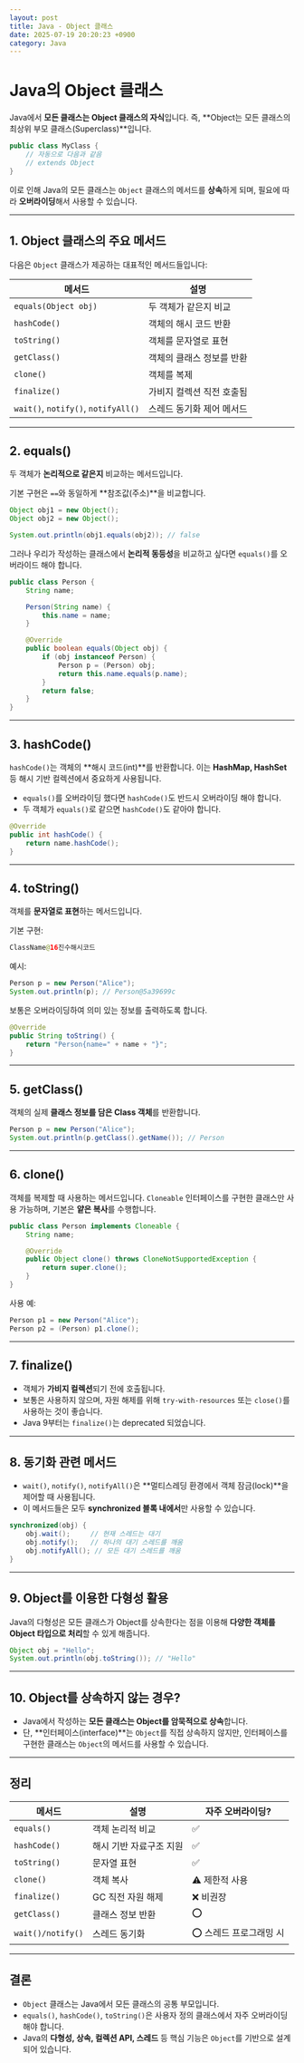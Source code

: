 ```yaml
---
layout: post
title: Java - Object 클래스
date: 2025-07-19 20:20:23 +0900
category: Java
---
```

# Java의 Object 클래스

Java에서 **모든 클래스는 Object 클래스의 자식**입니다. 즉, **Object는 모든 클래스의 최상위 부모 클래스(Superclass)**입니다.

```java
public class MyClass {
    // 자동으로 다음과 같음
    // extends Object
}
```

이로 인해 Java의 모든 클래스는 `Object` 클래스의 메서드를 **상속**하게 되며, 필요에 따라 **오버라이딩**해서 사용할 수 있습니다.

---

## 1. Object 클래스의 주요 메서드

다음은 `Object` 클래스가 제공하는 대표적인 메서드들입니다:

| 메서드 | 설명 |
|--------|------|
| `equals(Object obj)` | 두 객체가 같은지 비교 |
| `hashCode()` | 객체의 해시 코드 반환 |
| `toString()` | 객체를 문자열로 표현 |
| `getClass()` | 객체의 클래스 정보를 반환 |
| `clone()` | 객체를 복제 |
| `finalize()` | 가비지 컬렉션 직전 호출됨 |
| `wait()`, `notify()`, `notifyAll()` | 스레드 동기화 제어 메서드 |

---

## 2. equals()

두 객체가 **논리적으로 같은지** 비교하는 메서드입니다.

기본 구현은 `==`와 동일하게 **참조값(주소)**을 비교합니다.

```java
Object obj1 = new Object();
Object obj2 = new Object();

System.out.println(obj1.equals(obj2)); // false
```

그러나 우리가 작성하는 클래스에서 **논리적 동등성**을 비교하고 싶다면 `equals()`를 오버라이드 해야 합니다.

```java
public class Person {
    String name;

    Person(String name) {
        this.name = name;
    }

    @Override
    public boolean equals(Object obj) {
        if (obj instanceof Person) {
            Person p = (Person) obj;
            return this.name.equals(p.name);
        }
        return false;
    }
}
```

---

## 3. hashCode()

`hashCode()`는 객체의 **해시 코드(int)**를 반환합니다. 이는 **HashMap, HashSet** 등 해시 기반 컬렉션에서 중요하게 사용됩니다.

- `equals()`를 오버라이딩 했다면 `hashCode()`도 반드시 오버라이딩 해야 합니다.
- 두 객체가 `equals()`로 같으면 `hashCode()`도 같아야 합니다.

```java
@Override
public int hashCode() {
    return name.hashCode();
}
```

---

## 4. toString()

객체를 **문자열로 표현**하는 메서드입니다.

기본 구현:

```java
ClassName@16진수해시코드
```

예시:

```java
Person p = new Person("Alice");
System.out.println(p); // Person@5a39699c
```

보통은 오버라이딩하여 의미 있는 정보를 출력하도록 합니다.

```java
@Override
public String toString() {
    return "Person{name=" + name + "}";
}
```

---

## 5. getClass()

객체의 실제 **클래스 정보를 담은 Class 객체**를 반환합니다.

```java
Person p = new Person("Alice");
System.out.println(p.getClass().getName()); // Person
```

---

## 6. clone()

객체를 복제할 때 사용하는 메서드입니다. `Cloneable` 인터페이스를 구현한 클래스만 사용 가능하며, 기본은 **얕은 복사**를 수행합니다.

```java
public class Person implements Cloneable {
    String name;

    @Override
    public Object clone() throws CloneNotSupportedException {
        return super.clone();
    }
}
```

사용 예:

```java
Person p1 = new Person("Alice");
Person p2 = (Person) p1.clone();
```

---

## 7. finalize()

- 객체가 **가비지 컬렉션**되기 전에 호출됩니다.
- 보통은 사용하지 않으며, 자원 해제를 위해 `try-with-resources` 또는 `close()`를 사용하는 것이 좋습니다.
- Java 9부터는 `finalize()`는 deprecated 되었습니다.

---

## 8. 동기화 관련 메서드

- `wait()`, `notify()`, `notifyAll()`은 **멀티스레딩 환경에서 객체 잠금(lock)**을 제어할 때 사용됩니다.
- 이 메서드들은 모두 **synchronized 블록 내에서**만 사용할 수 있습니다.

```java
synchronized(obj) {
    obj.wait();     // 현재 스레드는 대기
    obj.notify();   // 하나의 대기 스레드를 깨움
    obj.notifyAll(); // 모든 대기 스레드를 깨움
}
```

---

## 9. Object를 이용한 다형성 활용

Java의 다형성은 모든 클래스가 Object를 상속한다는 점을 이용해 **다양한 객체를 Object 타입으로 처리**할 수 있게 해줍니다.

```java
Object obj = "Hello";
System.out.println(obj.toString()); // "Hello"
```

---

## 10. Object를 상속하지 않는 경우?

- Java에서 작성하는 **모든 클래스는 Object를 암묵적으로 상속**합니다.
- 단, **인터페이스(interface)**는 `Object`를 직접 상속하지 않지만, 인터페이스를 구현한 클래스는 `Object`의 메서드를 사용할 수 있습니다.

---

## 정리

| 메서드 | 설명 | 자주 오버라이딩? |
|--------|------|------------------|
| `equals()` | 객체 논리적 비교 | ✅ |
| `hashCode()` | 해시 기반 자료구조 지원 | ✅ |
| `toString()` | 문자열 표현 | ✅ |
| `clone()` | 객체 복사 | ⚠️ 제한적 사용 |
| `finalize()` | GC 직전 자원 해제 | ❌ 비권장 |
| `getClass()` | 클래스 정보 반환 | ⭕️ |
| `wait()/notify()` | 스레드 동기화 | ⭕️ 스레드 프로그래밍 시 |

---

## 결론

- `Object` 클래스는 Java에서 모든 클래스의 공통 부모입니다.
- `equals()`, `hashCode()`, `toString()`은 사용자 정의 클래스에서 자주 오버라이딩 해야 합니다.
- Java의 **다형성, 상속, 컬렉션 API, 스레드** 등 핵심 기능은 `Object`를 기반으로 설계되어 있습니다.